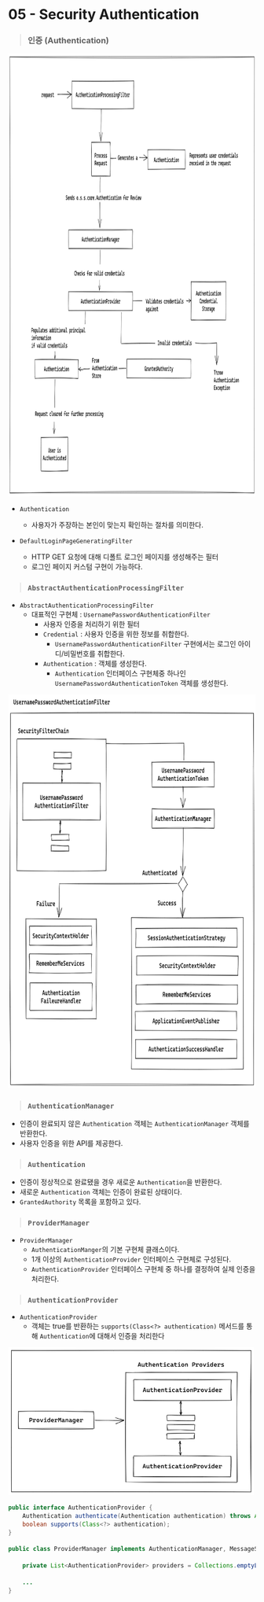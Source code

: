 # 05 - Security Authentication

> ### 인증 (Authentication)

<img alt="img_2.png" height="900" src="image/img_2.png" width="1000"/>

- `Authentication`
  - 사용자가 주장하는 본인이 맞는지 확인하는 절차를 의미한다.
  

- `DefaultLoginPageGeneratingFilter`
  - HTTP GET 요청에 대해 디폴트 로그인 페이지를 생성해주는 필터
  - 로그인 페이지 커스텀 구현이 가능하다.


> ### `AbstractAuthenticationProcessingFilter`
- `AbstractAuthenticationProcessingFilter`
  - 대표적인 구현체 : `UsernamePasswordAuthenticationFilter`
    - 사용자 인증을 처리하기 위한 필터
    - `Credential` : 사용자 인증을 위한 정보를 취합한다.
      - `UsernamePasswordAuthenticationFilter` 구현에서는 로그인 아이디/비밀번호를 취합한다.
    - `Authentication` : 객체를 생성한다.
      - `Authentication` 인터페이스 구현체중 하나인 `UsernamePasswordAuthenticationToken` 객체를 생성한다.

<img alt="img.png" height="800" src="image/img.png" width="700"/>

> ### `AuthenticationManager`
  - 인증이 완료되지 않은 `Authentication` 객체는 `AuthenticationManager` 객체를 반환한다.
  - 사용자 인증을 위한 API를 제공한다.


> ### `Authentication`
  - 인증이 정상적으로 완료됐을 경우 새로운 `Authentication`을 반환한다.
  - 새로운 `Authentication` 객체는 인증이 완료된 상태이다.
  - `GrantedAuthority` 목록을 포함하고 있다.


> ### `ProviderManager`
- `ProviderManager`
  - `AuthenticationManger`의 기본 구현체 클래스이다.
  - 1개 이상의 `AuthenticationProvider` 인터페이스 구현체로 구성된다.
  - `AuthenticationProvider` 인터페이스 구현체 중 하나를 결정하여 실제 인증을 처리한다.


> ### `AuthenticationProvider` 
- `AuthenticationProvider`
  - 객체는 true를 반환하는 `supports(Class<?> authentication)` 메서드를 통해 `Authentication`에 대해서 인증을 처리한다

<img alt="img_1.png" height="300" src="image/img_1.png" width="500"/>

  
```java
public interface AuthenticationProvider {
    Authentication authenticate(Authentication authentication) throws AuthenticationException;
    boolean supports(Class<?> authentication);
}

public class ProviderManager implements AuthenticationManager, MessageSourceAware, InitializingBean {

    private List<AuthenticationProvider> providers = Collections.emptyList();
    
    ...
}
```

